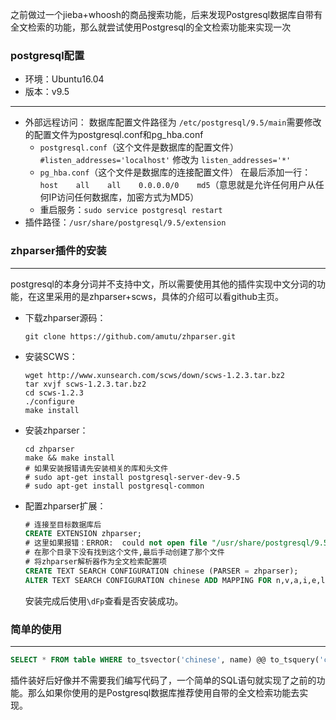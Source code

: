 之前做过一个jieba+whoosh的商品搜索功能，后来发现Postgresql数据库自带有全文检索的功能，那么就尝试使用Postgresql的全文检索功能来实现一次
### postgresql配置
- 环境：Ubuntu16.04
- 版本：v9.5
---
- 外部远程访问：
数据库配置文件路径为 `/etc/postgresql/9.5/main`需要修改的配置文件为postgresql.conf和pg_hba.conf
  - `postgresql.conf`（这个文件是数据库的配置文件）
  `#listen_addresses='localhost'` 修改为 `listen_addresses='*'`
  - `pg_hba.conf`（这个文件是数据库的连接配置文件）
  在最后添加一行：`host    all    all    0.0.0.0/0    md5`（意思就是允许任何用户从任何IP访问任何数据库，加密方式为MD5）
  - 重启服务：`sudo service postgresql restart`
- 插件路径：`/usr/share/postgresql/9.5/extension`

### zhparser插件的安装
---
postgresql的本身分词并不支持中文，所以需要使用其他的插件实现中文分词的功能，在这里采用的是zhparser+scws，具体的介绍可以看github主页。
- 下载zhparser源码：<br>
  ```git
  git clone https://github.com/amutu/zhparser.git
  ```
- 安装SCWS：<br>
  ```shell
  wget http://www.xunsearch.com/scws/down/scws-1.2.3.tar.bz2
  tar xvjf scws-1.2.3.tar.bz2
  cd scws-1.2.3
  ./configure
  make install
  ```
- 安装zhparser：<br>
  ```shell
  cd zhparser
  make && make install
  # 如果安装报错请先安装相关的库和头文件
  # sudo apt-get install postgresql-server-dev-9.5
  # sudo apt-get install postgresql-common
  ```
- 配置zhparser扩展：<br>
  ```sql
  # 连接至目标数据库后
  CREATE EXTENSION zhparser;
  # 这里如果报错：ERROR:  could not open file "/usr/share/postgresql/9.5/tsearch_data/qc_dict_demo_1.txt" for writing: Permission denied
  # 在那个目录下没有找到这个文件,最后手动创建了那个文件
  # 将zhparser解析器作为全文检索配置项
  CREATE TEXT SEARCH CONFIGURATION chinese (PARSER = zhparser);
  ALTER TEXT SEARCH CONFIGURATION chinese ADD MAPPING FOR n,v,a,i,e,l,j WITH simple;
  ```
  安装完成后使用`\dFp`查看是否安装成功。
  
### 简单的使用
---
```sql
SELECT * FROM table WHERE to_tsvector('chinese', name) @@ to_tsquery('chinese', '小米Pro');
```
插件装好后好像并不需要我们编写代码了，一个简单的SQL语句就实现了之前的功能。那么如果你使用的是Postgresql数据库推荐使用自带的全文检索功能去实现。
